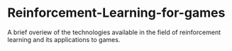 # Reinforcement-Learning-for-games
A brief overiew of the technologies available in the field of reinforcement learning and its applications to games.
